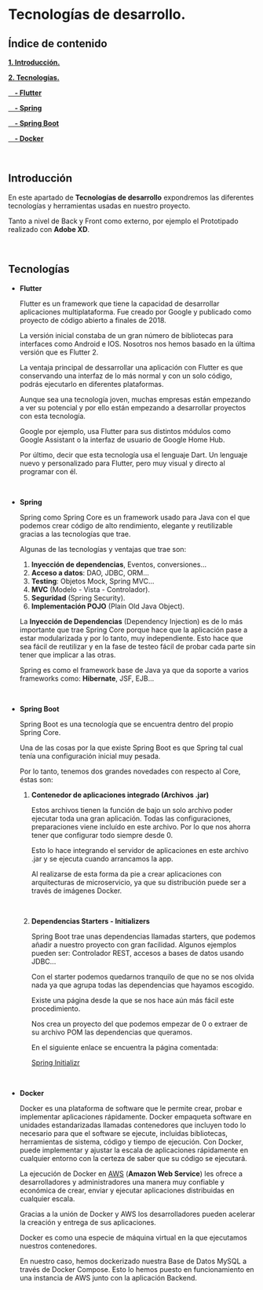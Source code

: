 # Tecnologías de desarrollo.

## Índice de contenido

**[1. Introducción.](#INTRO)**

**[2. Tecnologías.](#TECNOLOGIAS)**

**[&nbsp;&nbsp;&nbsp; - Flutter](#FLUTTER)**

**[&nbsp;&nbsp;&nbsp; - Spring](#SPRING)**

**[&nbsp;&nbsp;&nbsp; - Spring Boot](#SPRINGBOOT)**

**[&nbsp;&nbsp;&nbsp; - Docker](#DOCKER)**

<br>
<a name="INTRO"></a>

## Introducción

En este apartado de **Tecnologías de desarrollo** expondremos las diferentes tecnologías y herramientas usadas en nuestro proyecto.

Tanto a nivel de Back y Front como externo, por ejemplo el Prototipado realizado con **Adobe XD**.

<br>
<a name="TECNOLOGIAS"></a>

## Tecnologías

<a name="FLUTTER"></a>

- **Flutter**

  Flutter es un framework que tiene la capacidad de desarrollar aplicaciones multiplataforma. Fue creado por Google y publicado como proyecto de código abierto a finales de 2018.

  La versión inicial constaba de un gran número de bibliotecas para interfaces como Android e IOS. Nosotros nos hemos basado en la última versión que es Flutter 2.

  

  La ventaja principal de dessarrollar una aplicación con Flutter es que conservando una interfaz de lo más normal y con un solo código, podrás ejecutarlo en diferentes plataformas.

  Aunque sea una tecnología joven, muchas empresas están empezando a ver su potencial y por ello están empezando a desarrollar proyectos con esta tecnología.

  Google por ejemplo, usa Flutter para sus distintos módulos como Google Assistant o la interfaz de usuario de Google Home Hub.

  

  Por último, decir que esta tecnología usa el lenguaje Dart. Un lenguaje nuevo y personalizado para Flutter, pero muy visual y directo al programar con él.

  <br>

  <a name="SPRING"></a>

- **Spring**

  Spring como Spring Core es un framework usado para Java con el que podemos crear código de alto rendimiento, elegante y reutilizable gracias a las tecnologías que trae.

  

  Algunas de las tecnologías y ventajas que trae son: 

  1. **Inyección de dependencias**, Eventos, conversiones...
  2. **Acceso a datos**: DAO, JDBC, ORM...
  3. **Testing**: Objetos Mock, Spring MVC...
  4. **MVC** (Modelo - Vista - Controlador).
  5. **Seguridad** (Spring Security).
  6. **Implementación POJO** (Plain Old Java Object).

  

  La **Inyección de Dependencias** (Dependency Injection) es de lo más importante que trae Spring Core porque hace que la aplicación pase a estar modularizada y por lo tanto, muy independiente. Esto hace que sea fácil de reutilizar y en la fase de testeo fácil de probar cada parte sin tener que implicar a las otras.

  

  Spring es como el framework base de Java ya que da soporte a varios frameworks como: **Hibernate**, JSF, EJB...

  <br>

  <a name="SPRINGBOOT"></a>

- **Spring Boot**

  Spring Boot es una tecnología que se encuentra dentro del propio Spring Core.

  Una de las cosas por la que existe Spring Boot es que Spring tal cual tenía una configuración inicial muy pesada. 

  

  Por lo tanto, tenemos dos grandes novedades con respecto al Core, éstas son:

  

  1. **Contenedor de aplicaciones integrado (Archivos .jar)**

     Estos archivos tienen la función de bajo un solo archivo poder ejecutar toda una gran aplicación. Todas las configuraciones, preparaciones viene incluído en este archivo. Por lo que nos ahorra tener que configurar todo siempre desde 0.

     Esto lo hace integrando el servidor de aplicaciones en este archivo .jar y se ejecuta cuando arrancamos la app.

     Al realizarse de esta forma da pie a crear aplicaciones con arquitecturas de microservicio, ya que su distribución puede ser a través de imágenes Docker.

     <br>

  2. **Dependencias Starters - Initializers**

     Spring Boot trae unas dependencias llamadas starters, que podemos añadir a nuestro proyecto con gran facilidad. Algunos ejemplos pueden ser: Controlador REST, accesos a bases de datos usando JDBC...

     Con el starter podemos quedarnos tranquilo de que no se nos olvida nada ya que agrupa todas las dependencias que hayamos escogido.

     Existe una página desde la que se nos hace aún más fácil este procedimiento.

     Nos crea un proyecto del que podemos empezar de 0 o extraer de su archivo POM las dependencias que queramos.

     En el siguiente enlace se encuentra la página comentada:

     [Spring Initializr](https://start.spring.io/)

     <br>
     
     <a name="DOCKER"></a>

- **Docker**

  Docker es una plataforma de software que le permite crear, probar e implementar aplicaciones rápidamente. Docker empaqueta software en unidades estandarizadas llamadas contenedores que incluyen todo lo necesario para que el software se ejecute, incluidas bibliotecas, herramientas de sistema, código y tiempo de ejecución. Con Docker, puede implementar y ajustar la escala de aplicaciones rápidamente en cualquier entorno con la certeza de saber que su código se ejecutará.

  La ejecución de Docker en [AWS](https://aws.amazon.com/es/) (**Amazon Web Service**) les ofrece a desarrolladores y administradores una manera muy confiable y económica de crear, enviar y ejecutar aplicaciones distribuidas en cualquier escala.

  Gracias a la unión de Docker y AWS los desarrolladores pueden acelerar la creación y entrega de sus aplicaciones.

  Docker es como una especie de máquina virtual en la que ejecutamos nuestros contenedores.

  En nuestro caso, hemos dockerizado nuestra Base de Datos MySQL a través de Docker Compose. Esto lo hemos puesto en funcionamiento en una instancia de AWS junto con la aplicación Backend.

<br>